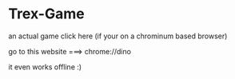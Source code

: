 # Trex-Game
an actual game click here (if your on a chrominum based browser) 

go to this website ===> chrome://dino

it even works offline :)
